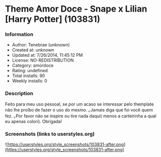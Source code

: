 # Theme Amor Doce - Snape x Lilian [Harry Potter] (103831)

### Information
- Author: Tenebrae (unknown)
- Created at: unknown
- Updated at: 7/26/2014, 11:45:12 PM
- License: NO-REDISTRIBUTION
- Category: amordoce
- Rating: undefined
- Total installs: 90
- Weekly installs: 0


### Description
Feito para meu uso pessoal, se por um acaso se interessar pelo themplate não lhe proíbo de fazer o uso do mesmo.
 ｡Jamais diga que foi você quem fez.
 ｡Por favor não se inspire ou tire nada daqui( menos a carteirinha a qual eu apenas colori).
Obrigada!


### Screenshots (links to userstyles.org)
![https://userstyles.org/style_screenshots/103831-after.png](https://userstyles.org/style_screenshots/103831-after.png)


